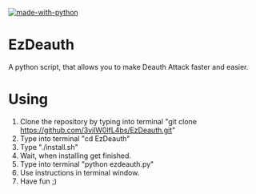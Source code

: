 [![made-with-python](https://img.shields.io/badge/Made%20with-Python-1f425f.svg)](https://www.python.org/)
# EzDeauth
A python script, that allows you to make Deauth Attack faster and easier. 

# Using

1. Clone the repository by typing into terminal "git clone https://github.com/3vilW0lfL4bs/EzDeauth.git"
2. Type into terminal "cd EzDeauth" 
3. Type "./install.sh"
4. Wait, when installing get finished. 
5. Type into terminal "python ezdeauth.py"
6. Use instructions in terminal window. 
7. Have fun ;) 
